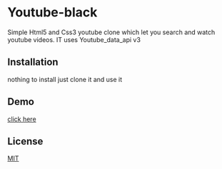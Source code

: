 # Youtube-black

Simple Html5 and Css3 youtube clone which let you search and watch youtube videos. IT uses Youtube_data_api v3

## Installation

nothing to install just clone it and use it


## Demo

[click here](http://rajabali.me/youtube-black/)


## License
[MIT](https://choosealicense.com/licenses/mit/)
